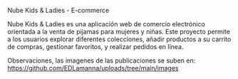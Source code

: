 Nube Kids & Ladies - E-commerce

Nube Kids & Ladies es una aplicación web de comercio electrónico orientada a la venta de pijamas para mujeres y niñas. Este proyecto permite a los usuarios explorar diferentes colecciones, añadir productos a su carrito de compras, gestionar favoritos, y realizar pedidos en línea.

Observaciones, las imagenes de las publicaciones se suben en:
https://github.com/EDLamanna/uploads/tree/main/images